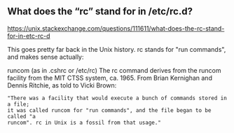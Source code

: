 
## What does the “rc” stand for in /etc/rc.d?

https://unix.stackexchange.com/questions/111611/what-does-the-rc-stand-for-in-etc-rc-d


This goes pretty far back in the Unix history. rc stands for "run commands", and makes sense actually:

runcom (as in .cshrc or /etc/rc) The rc command derives from the runcom
facility from the MIT CTSS system, ca. 1965. From Brian Kernighan and Dennis
Ritchie, as told to Vicki Brown:

    "There was a facility that would execute a bunch of commands stored in a file;
    it was called runcom for "run commands", and the file began to be called "a
    runcom". rc in Unix is a fossil from that usage."



